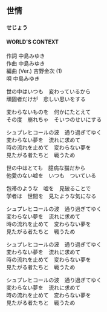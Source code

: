 ## 世情
#### せじょう
#### WORLD'S CONTEXT

作詞         中島みゆき  
作曲         中島みゆき  
編曲 (Ver.)  吉野金次 (1)  
唄           中島みゆき  


世の中はいつも　変わっているから  
頑固者だけが　悲しい思いをする  
  
変わらないものを　何かにたとえて  
その度　崩れちゃ　そいつのせいにする  
  
シュプレヒコールの波　通り過ぎてゆく  
変わらない夢を　流れに求めて  
時の流れを止めて　変わらない夢を  
見たがる者たちと　戦うため  
  
  
世の中はとても　臆病な猫だから  
他愛のない嘘を　いつも　ついている  
  
包帯のような　嘘を　見破ることで  
学者は　世間を　見たような気になる  
  
シュプレヒコールの波　通り過ぎてゆく  
変わらない夢を　流れに求めて  
時の流れを止めて　変わらない夢を  
見たがる者たちと　戦うため  
  
シュプレヒコールの波　通り過ぎてゆく  
変わらない夢を　流れに求めて  
時の流れを止めて　変わらない夢を  
見たがる者たちと　戦うため  
  
シュプレヒコールの波　通り過ぎてゆく  
変わらない夢を　流れに求めて  
時の流れを止めて　変わらない夢を  
見たがる者たちと　戦うため  
